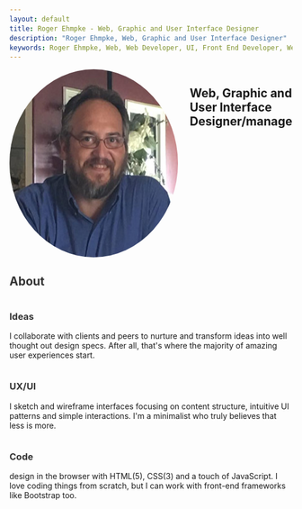 ```yaml
---
layout: default
title: Roger Ehmpke - Web, Graphic and User Interface Designer
description: "Roger Ehmpke, Web, Graphic and User Interface Designer"
keywords: Roger Ehmpke, Web, Web Developer, UI, Front End Developer, Web Designer,
---
```

<section class="hero-shot">
  <div class="row space-top double">
    <div class="column">
      <div class="columns">
        <img src="/assets/img/roger.jpg" style="border-radius: 50%;border: 0 solid white;margin:0 auto;"/>
        <h2>Web, Graphic and User Interface Designer/manager</h2>
        <p>I find solutions to web design problems. I live and breath html, css, and javascript. I work for Kankakee Community College as the <a href="http://www.kcc.edu">KCC.edu</a> web manager.</p>
        <p>I've use over 20 years of web design to address design problems</p>
        <p>I'm currently available for part-time/contract work and web development opportunities.
​​​​​​​Contact me or reach out via Social Media.</p>
      </div>
    </div>
  </div>
</section>
<section id="why">
    <div class="container">
        <div class="row space-top">
          <div class="column">
            <div class="columns large-12 text-center">
                <h2 class="section-heading" style="color:#333333;">About</h2>
                <hr class="primary">
                <br>
            </div>
          </div>
        </div>
    </div>
    <div class="container">
        <div class="row">
          <div class="column">
            <div class="columns large-4 medium-4 text-center">
                <div class="service-box">
                    <i class="fa fa-4x fa-diamond wow bounceIn text-primary" style="color:#fdcc52;"></i>
                    <h3 style="color:#333333;">Ideas</h3>
                    <p class="text-muted">I collaborate with clients and peers to nurture and transform ideas into well thought out design specs. After all, that's where the majority of amazing user experiences start.</p>
                </div>
            </div>
            <div class="columns large-4 medium-4 text-center">
                <div class="service-box">
                    <i class="fa fa-4x fa-magic wow bounceIn text-primary" style="color:#fdcc52;" data-wow-delay=".2s"></i>
                    <h3 style="color:#333333;">UX/UI</h3>
                    <p class="text-muted">I sketch and wireframe interfaces focusing on content structure, intuitive UI patterns and simple interactions. I'm a minimalist who truly believes that less is more.</p>
                </div>
            </div>
                <div class="columns large-4 medium-4 text-center">
                <div class="service-box">
                    <i class="fa fa-4x fa-code wow bounceIn text-primary" style="color:#fdcc52;" data-wow-delay=".3s"></i>
                    <h3 style="color:#333333;">Code</h3>
                    <p class="text-muted"> design in the browser with HTML(5), CSS(3) and a touch of JavaScript. I love coding things from scratch, but I can work with front-end frameworks like Bootstrap too.</p>
                </div>
              </div>
            </div>
        </div>
    </div>
</section>
